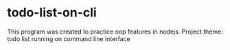 # todo-list-on-cli
This program was created to practice oop features in nodejs. Project theme: todo list running on command line interface
